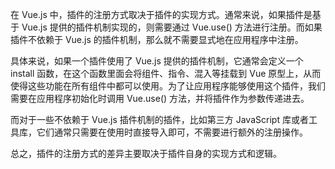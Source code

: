 在 Vue.js 中，插件的注册方式取决于插件的实现方式。通常来说，如果插件是基于 Vue.js 提供的插件机制实现的，则需要通过 Vue.use() 方法进行注册。而如果插件不依赖于 Vue.js 的插件机制，那么就不需要显式地在应用程序中注册。

具体来说，如果一个插件使用了 Vue.js 提供的插件机制，它通常会定义一个 install 函数，在这个函数里面会将组件、指令、混入等挂载到 Vue 原型上，从而使得这些功能在所有组件中都可以使用。为了让应用程序能够使用这个插件，我们需要在应用程序初始化时调用 Vue.use() 方法，并将插件作为参数传递进去。

而对于一些不依赖于 Vue.js 插件机制的插件，比如第三方 JavaScript 库或者工具库，它们通常只需要在使用时直接导入即可，不需要进行额外的注册操作。

总之，插件的注册方式的差异主要取决于插件自身的实现方式和逻辑。